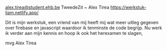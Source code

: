 alex.tirea@student.ehb.be
TweedeZit ~ Alex Tirea
https://werkstuk-liam.netlify.app/

Dit is mijn werkstuk, een vriend van mij heeft mij wat meer uitleg gegeven over firebase en javascript waardoor ik tenminste de code begrijp.
Nu werk ik verder aan mijn kennis en hoop ik ook het herexamen te slagen, 

mvg
Alex Tirea